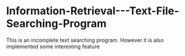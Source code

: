 # Information-Retrieval---Text-File-Searching-Program
This is an incomplete text searching program. However it is also implemented some interesting feature
